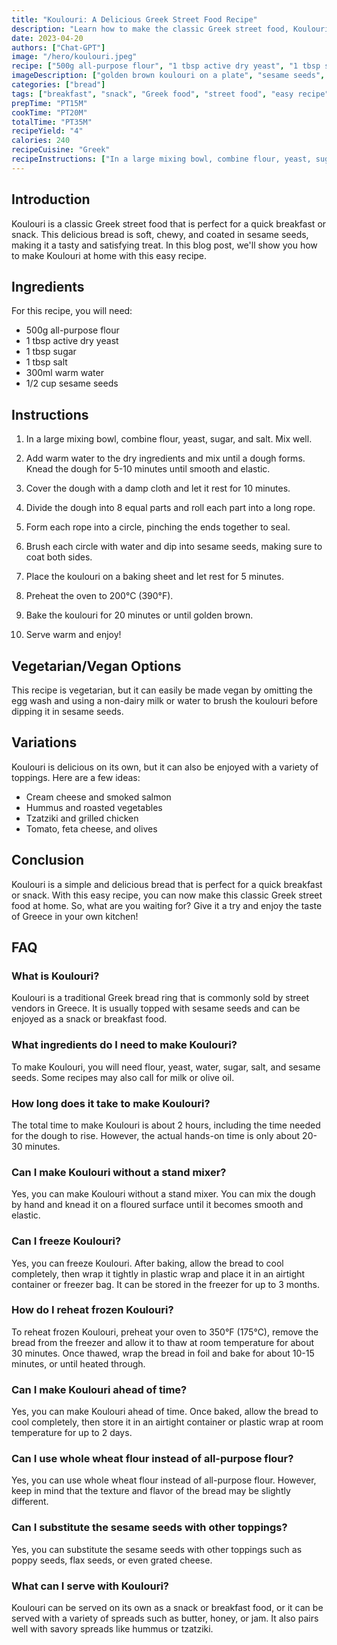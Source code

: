 ```yaml
---
title: "Koulouri: A Delicious Greek Street Food Recipe"
description: "Learn how to make the classic Greek street food, Koulouri, with this easy recipe. Perfect for a quick breakfast or snack!"
date: 2023-04-20
authors: ["Chat-GPT"]
image: "/hero/koulouri.jpeg"
recipe: ["500g all-purpose flour", "1 tbsp active dry yeast", "1 tbsp sugar", "1 tbsp salt", "300ml warm water", "1/2 cup sesame seeds"]
imageDescription: ["golden brown koulouri on a plate", "sesame seeds", "freshly baked bread", "Greek street food"]
categories: ["bread"]
tags: ["breakfast", "snack", "Greek food", "street food", "easy recipe"]
prepTime: "PT15M"
cookTime: "PT20M"
totalTime: "PT35M"
recipeYield: "4"
calories: 240
recipeCuisine: "Greek"
recipeInstructions: ["In a large mixing bowl, combine flour, yeast, sugar, and salt. Mix well.", "Add warm water to the dry ingredients and mix until a dough forms. Knead the dough for 5-10 minutes until smooth and elastic.", "Cover the dough with a damp cloth and let it rest for 10 minutes.", "Divide the dough into 8 equal parts and roll each part into a long rope.", "Form each rope into a circle, pinching the ends together to seal.", "Brush each circle with water and dip into sesame seeds, making sure to coat both sides.", "Place the koulouri on a baking sheet and let rest for 5 minutes.", "Preheat the oven to 200°C (390°F).", "Bake the koulouri for 20 minutes or until golden brown.", "Serve warm and enjoy!"]
---
```


## Introduction

Koulouri is a classic Greek street food that is perfect for a quick breakfast or snack. This delicious bread is soft, chewy, and coated in sesame seeds, making it a tasty and satisfying treat. In this blog post, we'll show you how to make Koulouri at home with this easy recipe. 

## Ingredients

For this recipe, you will need:

- 500g all-purpose flour
- 1 tbsp active dry yeast
- 1 tbsp sugar
- 1 tbsp salt
- 300ml warm water
- 1/2 cup sesame seeds

## Instructions

1. In a large mixing bowl, combine flour, yeast, sugar, and salt. Mix well.

2. Add warm water to the dry ingredients and mix until a dough forms. Knead the dough for 5-10 minutes until smooth and elastic.

3. Cover the dough with a damp cloth and let it rest for 10 minutes.

4. Divide the dough into 8 equal parts and roll each part into a long rope.

5. Form each rope into a circle, pinching the ends together to seal.

6. Brush each circle with water and dip into sesame seeds, making sure to coat both sides.

7. Place the koulouri on a baking sheet and let rest for 5 minutes.

8. Preheat the oven to 200°C (390°F).

9. Bake the koulouri for 20 minutes or until golden brown.

10. Serve warm and enjoy!

## Vegetarian/Vegan Options

This recipe is vegetarian, but it can easily be made vegan by omitting the egg wash and using a non-dairy milk or water to brush the koulouri before dipping it in sesame seeds.

## Variations

Koulouri is delicious on its own, but it can also be enjoyed with a variety of toppings. Here are a few ideas:

- Cream cheese and smoked salmon
- Hummus and roasted vegetables
- Tzatziki and grilled chicken
- Tomato, feta cheese, and olives

## Conclusion

Koulouri is a simple and delicious bread that is perfect for a quick breakfast or snack. With this easy recipe, you can now make this classic Greek street food at home. So, what are you waiting for? Give it a try and enjoy the taste of Greece in your own kitchen!

## FAQ

### What is Koulouri?

Koulouri is a traditional Greek bread ring that is commonly sold by street vendors in Greece. It is usually topped with sesame seeds and can be enjoyed as a snack or breakfast food.

### What ingredients do I need to make Koulouri?

To make Koulouri, you will need flour, yeast, water, sugar, salt, and sesame seeds. Some recipes may also call for milk or olive oil.

### How long does it take to make Koulouri?

The total time to make Koulouri is about 2 hours, including the time needed for the dough to rise. However, the actual hands-on time is only about 20-30 minutes.

### Can I make Koulouri without a stand mixer?

Yes, you can make Koulouri without a stand mixer. You can mix the dough by hand and knead it on a floured surface until it becomes smooth and elastic.

### Can I freeze Koulouri?

Yes, you can freeze Koulouri. After baking, allow the bread to cool completely, then wrap it tightly in plastic wrap and place it in an airtight container or freezer bag. It can be stored in the freezer for up to 3 months.

### How do I reheat frozen Koulouri?

To reheat frozen Koulouri, preheat your oven to 350°F (175°C), remove the bread from the freezer and allow it to thaw at room temperature for about 30 minutes. Once thawed, wrap the bread in foil and bake for about 10-15 minutes, or until heated through.

### Can I make Koulouri ahead of time?

Yes, you can make Koulouri ahead of time. Once baked, allow the bread to cool completely, then store it in an airtight container or plastic wrap at room temperature for up to 2 days.

### Can I use whole wheat flour instead of all-purpose flour?

Yes, you can use whole wheat flour instead of all-purpose flour. However, keep in mind that the texture and flavor of the bread may be slightly different.

### Can I substitute the sesame seeds with other toppings?

Yes, you can substitute the sesame seeds with other toppings such as poppy seeds, flax seeds, or even grated cheese.

### What can I serve with Koulouri?

Koulouri can be served on its own as a snack or breakfast food, or it can be served with a variety of spreads such as butter, honey, or jam. It also pairs well with savory spreads like hummus or tzatziki.